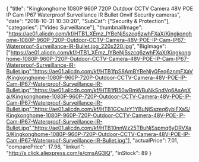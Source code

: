 {
	"title": "Kingkonghome 1080P 960P 720P Outdoor CCTV Camera 48V POE IP Cam IP67 Waterproof Surveillance IR Bullet Onvif Security cameras",
	"date": "2018-10-31 10:30:20",
	"SubCat": ["Security & Protection"],
	"categories": ["Video Surveillance"],
	"thumbnailImage": "https://ae01.alicdn.com/kf/HTB1_XEmz_lYBeNjSszcq6zwhFXaX/Kingkonghome-1080P-960P-720P-Outdoor-CCTV-Camera-48V-POE-IP-Cam-IP67-Waterproof-Surveillance-IR-Bullet.jpg_220x220.jpg",
	"BigImage": ["https://ae01.alicdn.com/kf/HTB1_XEmz_lYBeNjSszcq6zwhFXaX/Kingkonghome-1080P-960P-720P-Outdoor-CCTV-Camera-48V-POE-IP-Cam-IP67-Waterproof-Surveillance-IR-Bullet.jpg","https://ae01.alicdn.com/kf/HTB1fpS8AmBYBeNjy0Feq6znmFXaV/Kingkonghome-1080P-960P-720P-Outdoor-CCTV-Camera-48V-POE-IP-Cam-IP67-Waterproof-Surveillance-IR-Bullet.jpg","https://ae01.alicdn.com/kf/HTB1fB50wBmWBuNkSndVq6AsApXai/Kingkonghome-1080P-960P-720P-Outdoor-CCTV-Camera-48V-POE-IP-Cam-IP67-Waterproof-Surveillance-IR-Bullet.jpg","https://ae01.alicdn.com/kf/HTB1GCvJzY1YBuNjSszeq6yblFXaS/Kingkonghome-1080P-960P-720P-Outdoor-CCTV-Camera-48V-POE-IP-Cam-IP67-Waterproof-Surveillance-IR-Bullet.jpg","https://ae01.alicdn.com/kf/HTB10nnWz25TBuNjSspmq6yDRVXa5/Kingkonghome-1080P-960P-720P-Outdoor-CCTV-Camera-48V-POE-IP-Cam-IP67-Waterproof-Surveillance-IR-Bullet.jpg"],
	"actualPrice": 7.01,
	"comparePrice": 17.98,
	"linkurl": "http://s.click.aliexpress.com/e/cmsAG3lQ",
	"inStock": 89
}
